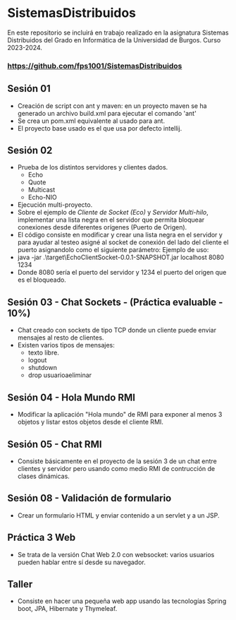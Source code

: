 # SistemasDistribuidos
En este repositorio se incluirá en trabajo realizado en la asignatura Sistemas Distribuidos 
del Grado en Informática de la Universidad de Burgos.
Curso 2023-2024.

### https://github.com/fps1001/SistemasDistribuidos

## Sesión 01
- Creación de script con ant y maven: en un proyecto maven se ha generado un archivo build.xml para ejecutar el comando 'ant'
- Se crea un pom.xml equivalente al usado para ant. 
- El proyecto base usado es el que usa por defecto intellij.
## Sesión 02
- Prueba de los distintos servidores y clientes dados.
  - Echo
  - Quote
  - Multicast
  - Echo-NIO
- Ejecución multi-proyecto.
- Sobre el ejemplo de *Cliente de Socket (Eco)* y *Servidor Multi-hilo*, implementar una lista negra en el servidor que permita bloquear conexiones desde diferentes orígenes (Puerto de Origen).
- El código consiste en modificar y crear una lista negra en el servidor y para ayudar al testeo asigné al socket de conexión del lado del cliente el puerto asignandolo como el siguiente parámetro:
Ejemplo de uso:
- java -jar .\target\EchoClientSocket-0.0.1-SNAPSHOT.jar localhost 8080 1234 
- Donde 8080 sería el puerto del servidor y 1234 el puerto del origen que es el bloqueado.

## Sesión 03 - Chat Sockets - (Práctica evaluable - 10%)
- Chat creado con sockets de tipo TCP donde un cliente puede enviar mensajes al resto de clientes.
- Existen varios tipos de mensajes:
  - texto libre.
  - logout
  - shutdown
  - drop usuarioaeliminar
## Sesión 04 - Hola Mundo RMI
- Modificar la aplicación "Hola mundo" de RMI para exponer al menos 3 objetos y listar estos objetos desde el cliente RMI.

## Sesión 05 - Chat RMI
- Consiste básicamente en el proyecto de la sesión 3 de un chat entre clientes y servidor pero usando como medio RMI de contrucción de clases dinámicas.

## Sesión 08 - Validación de formulario
- Crear un formulario HTML y enviar contenido a un servlet y a un JSP.

## Práctica 3 Web
- Se trata de la versión Chat Web 2.0 con websocket: varios usuarios pueden hablar entre sí desde su navegador.

## Taller
- Consiste en hacer una pequeña web app usando las tecnologías Spring boot, JPA, Hibernate y Thymeleaf.